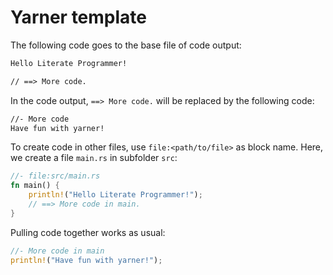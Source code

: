 # Yarner template

The following code goes to the base file of code output:

```md
Hello Literate Programmer!

// ==> More code.
```

In the code output, `==> More code.` will be replaced by the following code:

```md
//- More code
Have fun with yarner!
```

To create code in other files, use `file:<path/to/file>` as block name.
Here, we create a file `main.rs` in subfolder `src`:

```rust
//- file:src/main.rs
fn main() {
    println!("Hello Literate Programmer!");
    // ==> More code in main.
}
```

Pulling code together works as usual:

```rust
//- More code in main
println!("Have fun with yarner!");
```

